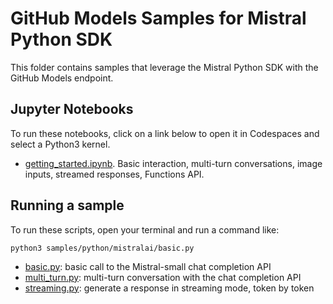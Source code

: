 # GitHub Models Samples for Mistral Python SDK

This folder contains samples that leverage the Mistral Python SDK with the GitHub Models endpoint.

## Jupyter Notebooks

To run these notebooks, click on a link below to open it in Codespaces and select a Python3 kernel.

* [getting_started.ipynb](getting_started.ipynb). Basic interaction, multi-turn conversations, image inputs, streamed responses, Functions API.

## Running a sample

To run these scripts, open your terminal and run a command like:

```shell
python3 samples/python/mistralai/basic.py
```

* [basic.py](basic.py): basic call to the Mistral-small chat completion API
* [multi_turn.py](multi_turn.py): multi-turn conversation with the chat completion API
* [streaming.py](streaming.py): generate a response in streaming mode, token by token
